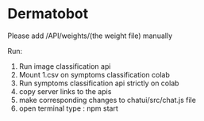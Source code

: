 # Dermatobot


Please add /API/weights/(the weight file) manually


Run:
1) Run image classification api
2) Mount 1.csv on symptoms classification colab
3) Run symptoms classification api strictly on colab
4) copy server links to the apis
5) make corresponding changes to chatui/src/chat.js file
6) open terminal type : npm start
